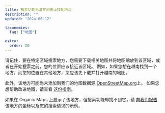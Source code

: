 ```yaml
---
title: 搜索功能无法在地图上找到地点
description: ""
updated: "2024-06-12"

taxonomies:
  faq: ["地图"]

extra:
  order: 20
---
```


请记住，要在特定区域搜索地方，您需要下载相关地图并将地图缩放到该区域，或者在开始搜索之前，您的位置应该接近该区域。 例如，如果您想在越南找到一个地方，而您的位置在其他地方，您应该先下载并打开越南的地图。

此外，该地方可能尚未添加到我们的地图数据源 [OpenStreetMap.org](https://www.openstreetmap.org)上。 如果您想帮助改进地图，请查看 [这份指南](https://wiki.openstreetmap.org/wiki/支持我们_map_data)。

如果在 Organic Maps 上显示了该地方，但搜索功能却找不到它，请 [向我们报告](mailto:support@organicmaps.app) 该地方的坐标以及您的搜索请求的示例。
